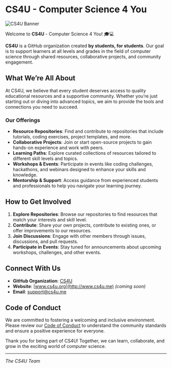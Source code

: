 # CS4U - Computer Science 4 You

![CS4U Banner]()  <!-- Replace with actual banner URL -->

Welcome to **CS4U** - Computer Science 4 You! 🎓💻

**CS4U** is a GitHub organization created **by students, for students**. Our goal is to support learners at all levels and grades in the field of computer science through shared resources, collaborative projects, and community engagement.

## What We’re All About

At CS4U, we believe that every student deserves access to quality educational resources and a supportive community. Whether you’re just starting out or diving into advanced topics, we aim to provide the tools and connections you need to succeed.

### Our Offerings

- **Resource Repositories**: Find and contribute to repositories that include tutorials, coding exercises, project templates, and more.
- **Collaborative Projects**: Join or start open-source projects to gain hands-on experience and work with peers.
- **Learning Paths**: Explore curated collections of resources tailored to different skill levels and topics.
- **Workshops & Events**: Participate in events like coding challenges, hackathons, and webinars designed to enhance your skills and knowledge.
- **Mentorship & Support**: Access guidance from experienced students and professionals to help you navigate your learning journey.

## How to Get Involved

1. **Explore Repositories**: Browse our repositories to find resources that match your interests and skill level.
2. **Contribute**: Share your own projects, contribute to existing ones, or offer improvements to our resources.
3. **Join Discussions**: Engage with other members through issues, discussions, and pull requests.
4. **Participate in Events**: Stay tuned for announcements about upcoming workshops, challenges, and other events.

## Connect With Us

- **GitHub Organization**: [CS4U](https://github.com/CS4UNetwork)
- **Website**: [www.cs4u.org](http://www.cs4u.me) *(coming soon)*
- **Email**: support@cs4u.me

## Code of Conduct

We are committed to fostering a welcoming and inclusive environment. Please review our [Code of Conduct](http://www.cs4u.me/code-of-conduct) to understand the community standards and ensure a positive experience for everyone.

Thank you for being part of CS4U! Together, we can learn, collaborate, and grow in the exciting world of computer science.

---

*The CS4U Team*